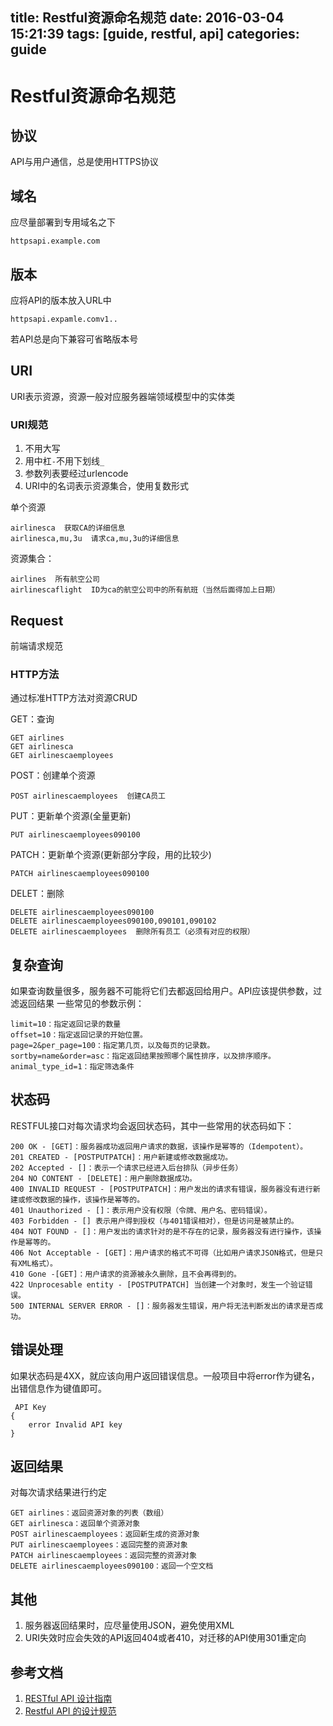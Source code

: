 title: Restful资源命名规范
date: 2016-03-04 15:21:39
tags: [guide, restful, api]
categories: guide
---

# Restful资源命名规范

## 协议
API与用户通信，总是使用HTTPS协议

## 域名
应尽量部署到专用域名之下
```
httpsapi.example.com
```

## 版本
应将API的版本放入URL中
```
httpsapi.expamle.comv1..
```
若API总是向下兼容可省略版本号

## URI
URI表示资源，资源一般对应服务器端领域模型中的实体类

### URI规范
1. 不用大写
1. 用中杠`-`不用下划线`_`
1. 参数列表要经过urlencode
1. URI中的名词表示资源集合，使用复数形式

单个资源
```
airlinesca  获取CA的详细信息
airlinesca,mu,3u  请求ca,mu,3u的详细信息
```

资源集合：
```
airlines  所有航空公司
airlinescaflight  ID为ca的航空公司中的所有航班（当然后面得加上日期）
```

## Request
前端请求规范

### HTTP方法
通过标准HTTP方法对资源CRUD

GET：查询
```
GET airlines
GET airlinesca
GET airlinescaemployees
```

POST：创建单个资源
```
POST airlinescaemployees  创建CA员工
```

PUT：更新单个资源(全量更新)
```
PUT airlinescaemployees090100
```

PATCH：更新单个资源(更新部分字段，用的比较少)
```
PATCH airlinescaemployees090100
```

DELET：删除
```
DELETE airlinescaemployees090100
DELETE airlinescaemployees090100,090101,090102
DELETE airlinescaemployees  删除所有员工（必须有对应的权限）
```

## 复杂查询
如果查询数量很多，服务器不可能将它们去都返回给用户。API应该提供参数，过滤返回结果
一些常见的参数示例：
```
limit=10：指定返回记录的数量
offset=10：指定返回记录的开始位置。
page=2&per_page=100：指定第几页，以及每页的记录数。
sortby=name&order=asc：指定返回结果按照哪个属性排序，以及排序顺序。
animal_type_id=1：指定筛选条件
```

## 状态码
RESTFUL接口对每次请求均会返回状态码，其中一些常用的状态码如下：
```
200 OK - [GET]：服务器成功返回用户请求的数据，该操作是幂等的（Idempotent）。
201 CREATED - [POSTPUTPATCH]：用户新建或修改数据成功。
202 Accepted - []：表示一个请求已经进入后台排队（异步任务）
204 NO CONTENT - [DELETE]：用户删除数据成功。
400 INVALID REQUEST - [POSTPUTPATCH]：用户发出的请求有错误，服务器没有进行新建或修改数据的操作，该操作是幂等的。
401 Unauthorized - []：表示用户没有权限（令牌、用户名、密码错误）。
403 Forbidden - [] 表示用户得到授权（与401错误相对），但是访问是被禁止的。
404 NOT FOUND - []：用户发出的请求针对的是不存在的记录，服务器没有进行操作，该操作是幂等的。
406 Not Acceptable - [GET]：用户请求的格式不可得（比如用户请求JSON格式，但是只有XML格式）。
410 Gone -[GET]：用户请求的资源被永久删除，且不会再得到的。
422 Unprocesable entity - [POSTPUTPATCH] 当创建一个对象时，发生一个验证错误。
500 INTERNAL SERVER ERROR - []：服务器发生错误，用户将无法判断发出的请求是否成功。
```

## 错误处理
如果状态码是4XX，就应该向用户返回错误信息。一般项目中将error作为键名，出错信息作为键值即可。
```
 API Key
{
    error Invalid API key
}
```

## 返回结果
对每次请求结果进行约定
```
GET airlines：返回资源对象的列表（数组）
GET airlinesca：返回单个资源对象
POST airlinescaemployees：返回新生成的资源对象
PUT airlinescaemployees：返回完整的资源对象
PATCH airlinescaemployees：返回完整的资源对象
DELETE airlinescaemployees090100：返回一个空文档
```

## 其他
1. 服务器返回结果时，应尽量使用JSON，避免使用XML
1. URI失效时应会失效的API返回404或者410，对迁移的API使用301重定向

## 参考文档
1. [RESTful API 设计指南](httpwww.ruanyifeng.comblog201405restful_api.html)
1. [Restful API 的设计规范](httpnovoland.github.io%E8%AE%BE%E8%AE%A120150817Restful%20API%20%E7%9A%84%E8%AE%BE%E8%AE%A1%E8%A7%84%E8%8C%83.html)